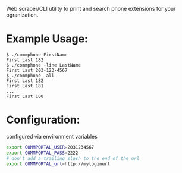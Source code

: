 Web scraper/CLI utility to print and search phone extensions for your ogranization.

# Example Usage:

```
$ ./commphone FirstName
First Last 182
$ ./commphone -line LastName
First Last 203-123-4567
$ ./commphone -all
First Last 182
First Last 181
...
First Last 100
```

# Configuration:
configured via environment variables

```bash
export COMMPORTAL_USER=2031234567
export COMMPORTAL_PASS=2222
# don't add a trailing slash to the end of the url
export COMMPORTAL_url=http://myloginurl
```


